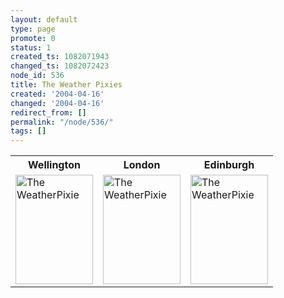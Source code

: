 ```yaml
---
layout: default
type: page
promote: 0
status: 1
created_ts: 1082071943
changed_ts: 1082072423
node_id: 536
title: The Weather Pixies
created: '2004-04-16'
changed: '2004-04-16'
redirect_from: []
permalink: "/node/536/"
tags: []
---
```

<table>
<tr>
<th>Wellington</th>
<th>London</th>
<th>Edinburgh</th>
</tr>
<tr>
<td>
<a href="http://weatherpixie.com/" target="_blank"><img src="http://weatherpixie.com/displayimg.php?place=NZWN&trooper=12&type=C" width=124 height=175 border=0 alt="The WeatherPixie"></a>
</td>
<td>
<a href="http://weatherpixie.com/" target="_blank"><img src="http://weatherpixie.com/displayimg.php?place=EGLC&trooper=r&type=C" width=124 height=175 border=0 alt="The WeatherPixie"></a>
</td>
<td>
<a href="http://weatherpixie.com/" target="_blank"><img src="http://weatherpixie.com/displayimg.php?place=EGPH&trooper=r&type=C" width=124 height=175 border=0 alt="The WeatherPixie"></a>
</td>
</tr>
</table>
